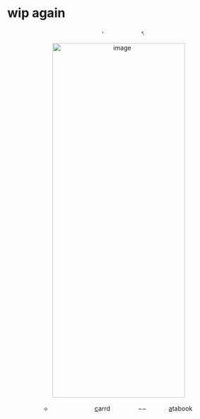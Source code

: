# wip again
 <p align="center">
 ‎ ‎ ‎ ‎ ‎ ‎ ˒ ‎‎ ‎ ‎  ‎ ‎ ‎ ‎ ‎‎ ‎ ‎ ‎  ‎ ‎ ‎ ‎   ‎ ‎ ‎ ‎ ‎ ‎ ৎ ‎ 
  <p align="center">
<img width="300" height="800" alt="image" src="https://media.discordapp.net/attachments/1406201432738365532/1429446385811587244/69c506bfccbf98c69ca68da8ed416271-removebg-preview.png?ex=68f62b30&is=68f4d9b0&hm=7432315315e2a7137220da93d12569a2756ed1f7f7e8370f0ecbc846d373b9d6&=&format=webp&quality=lossless&width=566&height=849" />
<p align="center">
 ⟢ ㅤㅤ ㅤㅤ ㅤㅤㅤ <a href="https://healingmywayoutofhere.carrd.co/#" target="_blank">c</a>arrd‎ ‎ ‎ ‎ ‎ ‎ ‎   ‎ ‎ ‎  ‎ ‎ ‎ ‎ ‎ ‎  ‎⌢⌢ ‎‎ ‎ ‎ ‎‎ ‎ ‎
  ‎ ‎ ‎ ‎ ‎ ‎  <a href="https://whatsurnamegirlfriend.atabook.org/" target="_blank">a</a>tabook ‎ 
 

  ‎ ‎ ‎ ‎ ‎ 
 ‎ 



































